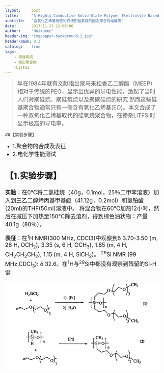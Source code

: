 ```yaml
---
layout:     post
title:      "A Highly Conductive Solid-State Polymer Electrolyte Based on a Double-Comb Polysiloxane Polymer with Oligo(ethylene oxide) Side Chains"
subtitle:   "含氧化乙烯基侧链的双梳形硅氧烷的固态聚合物电解质"
date:       2017-11-23 12:00:00
author:     "Huixueee"
header-img: "img/paper-background-1.jpg"
header-mask: 0.3
catalog:    true
tags:
    - 聚硅氧烷
    - 梳形聚合物
    -LiTFSI
---
```


> <font size=4>早在1984年就有文献指出聚马来松香乙二醇酯（MEEP）相对于传统的PEO，显示出优异的导电性能，激起了当时人们对聚硅烷、聚硅氧烷以及聚碳硅烷的研究
然而这些硅基聚合物通常只有一侧含有氧化乙烯基(EO)。本文合成了一种双氧化乙烯基取代的硅氧烷聚合物，在掺杂LiTFSI时显示极高的导电率。</font> 
                                                                         
                                                                         
##【实验步骤】
* <font size=4>1.聚合物的合成及表征<font>
* 2.电化学性能测试

## 【1.实验步骤】
<font size=4>**实验**：在0℃将二氯硅烷（40g，0.1mol，25％二甲苯溶液）加入到三乙二醇烯丙基甲基醚（41.12g，0.2mol）和氯铂酸
(20ml)的THF(50ml)溶液中。 将混合物在60℃加热12小时，然后在减压下加热至150℃除去溶剂，得到棕色油状物：产量40.1g（80％）。<font>

<font size=4>**表征**：在<sup>1</sup>H NMR(300 MHz, CDCl3)中观察到δ 3.70-3.50 (m, 28 H, OCH<sub>2</sub>), 3.35 (s, 6 H, OCH<sub>3</sub>), 1.85 (m, 4 H, CH<sub>2</sub>CH<sub>2</sub>CH<sub>2</sub>), 1.15 (m, 4 H, SiCH<sub>2</sub>)。
<sup>29</sup>Si NMR (99 MHz,CDCl<sub>3</sub>): δ 32.6。在<sup>1</sup>H与<sup>29</sup>Si中都没有观察到残留的Si-H键

![img](/img/in-post/post-1/post-1.jpg)